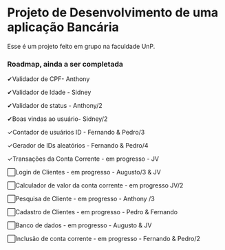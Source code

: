 # Projeto de Desenvolvimento de uma aplicação Bancária
Esse é um projeto feito em grupo na faculdade UnP.

### Roadmap, ainda a ser completada
✔Validador de CPF- Anthony

✔Validador de Idade - Sidney

✔Validador de status - Anthony/2

✔Boas vindas ao usuário- Sidney/2

✓Contador de usuários ID - Fernando & Pedro/3

✓Gerador de IDs aleatórios - Fernando & Pedro/4

✓Transações da Conta Corrente - em progresso - JV

⬜Login de Clientes - em progresso - Augusto/3 & JV

⬜Calculador de valor da conta corrente - em progresso JV/2

⬜Pesquisa de Cliente - em progresso - Anthony /3

⬜Cadastro de Clientes - em progresso - Pedro & Fernando

⬜Banco de dados - em progresso - Augusto & JV

⬜Inclusão de conta corrente - em progresso - Fernando & Pedro/2

